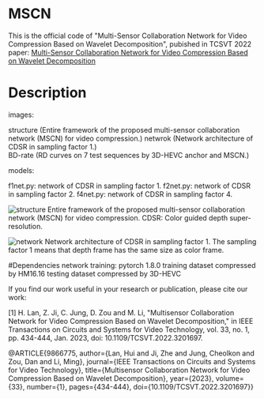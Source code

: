 # MSCN

This is the official code of "Multi-Sensor Collaboration Network for Video Compression Based on Wavelet Decomposition", pubished in TCSVT 2022
paper: [Multi-Sensor Collaboration Network for Video Compression Based on Wavelet Decomposition](https://ieeexplore.ieee.org/document/9866775)

# Description

images: 

structure (Entire framework of the proposed multi-sensor collaboration network (MSCN) for video compression.)
netwrok (Network architecture of CDSR in sampling factor 1.)     
BD-rate (RD curves on 7 test sequences by 3D-HEVC anchor and MSCN.)

models:

f1net.py: network of CDSR in sampling factor 1.
f2net.py: network of CDSR in sampling factor 2.
f4net.py: network of CDSR in sampling factor 4.

![structure](https://user-images.githubusercontent.com/55533905/226543568-f8f0dfc5-839b-4e56-abc6-1ba1b711dfd3.png)
Entire framework of the proposed multi-sensor collaboration network (MSCN) for video compression. CDSR: Color guided depth super-resolution.

![network](https://user-images.githubusercontent.com/55533905/226543635-d3e3a8ad-c706-424e-9506-2662719ef2f6.png)
 Network architecture of CDSR in sampling factor 1. The sampling factor 1 means that depth frame has the same size as color frame.
 
#Dependencies
network training: pytorch 1.8.0
training dataset compressed by HM16.16
testing dataset compressed by 3D-HEVC

If you find our work useful in your research or publication, please cite our work:

[1] H. Lan, Z. Ji, C. Jung, D. Zou and M. Li, "Multisensor Collaboration Network for Video Compression Based on Wavelet Decomposition," in IEEE Transactions on Circuits and Systems for Video Technology, vol. 33, no. 1, pp. 434-444, Jan. 2023, doi: 10.1109/TCSVT.2022.3201697.

@ARTICLE{9866775,
  author={Lan, Hui and Ji, Zhe and Jung, Cheolkon and Zou, Dan and Li, Ming},
  journal={IEEE Transactions on Circuits and Systems for Video Technology}, 
  title={Multisensor Collaboration Network for Video Compression Based on Wavelet Decomposition}, 
  year={2023},
  volume={33},
  number={1},
  pages={434-444},
  doi={10.1109/TCSVT.2022.3201697}}

